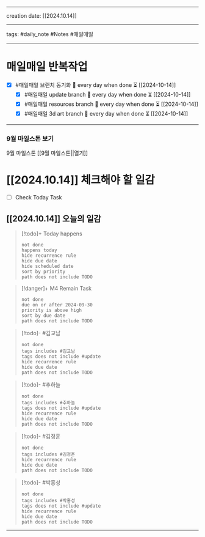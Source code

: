 
-------

creation date: [[2024.10.14]] 

--------

tags: #daily_note  #Notes #매일매일

---  
# 매일매일 반복작업 
- [x] #매일매일 브랜치 동기화 🔁 every day when done ⏳ [[2024-10-14]] 
	- [x] #매일매일 update branch  🔁 every day when done ⏳ [[2024-10-14]]
	- [x] #매일매일 resources branch  🔁 every day when done ⏳ [[2024-10-14]]
	- [x] #매일매일 3d art branch  🔁 every day when done ⏳ [[2024-10-14]]

--------

### 9월 마일스톤 보기
 9월 마일스톤 [[9월 마일스톤||열기]]



# [[2024.10.14]]  체크해야 할 일감

- [ ] Check Today Task



## [[2024.10.14]] 오늘의 일감

> [!todo]+ Today happens
> ```tasks
> not done
> happens today
> hide recurrence rule
> hide due date
> hide scheduled date
> sort by priority
> path does not include TODO
> ```

> [!danger]+ M4 Remain Task
> ```tasks
> not done
> due on or after 2024-09-30
> priority is above high
> sort by due date
> path does not include TODO
> ```

> [!todo]- #김교남 
> ```tasks
> not done
> tags includes #김교남    
> tags does not include #update
> hide recurrence rule
> hide due date
> path does not include TODO
> ```

> [!todo]- #추하늘  
> ```tasks
> not done
> tags includes #추하늘     
> tags does not include #update
> hide recurrence rule
> hide due date
> path does not include TODO
> ```

> [!todo]- #김정훈 
> ```tasks
> not done
> tags includes #김정훈    
> hide recurrence rule
> hide due date
> path does not include TODO
> ```

> [!todo]- #박홍성 
> ```tasks
> not done
> tags includes #박홍성    
> tags does not include #update
> hide recurrence rule
> hide due date
> path does not include TODO
> ```

****



